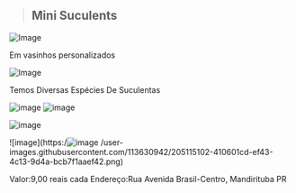 > ## Mini Suculents

![Image](https://user-images.githubusercontent.com/113630942/191820813-25e48054-168d-4611-af11-b5694cbd8cd9.png)
 
Em vasinhos personalizados
     
![Image](https://user-images.githubusercontent.com/113630942/205109840-0c6d8b7c-5299-4b0c-b136-18e2ad1d9e84.png)

Temos Diversas Espécies De Suculentas

![image](https://user-images.githubusercontent.com/113630942/205114127-5283344c-167d-4c3f-9f40-8d6c36c9ef09.png)
![image](https://user-images.githubusercontent.com/113630942/205114768-3a4b6ab8-18cd-4b8d-ac67-2166c7a438b9.png)

![image](https://user-images.githubusercontent.com/113630942/205114962-a129d3fe-e48f-4962-b8a0-7cef58124d1b.png)

![image](https:/![image](https://user-images.githubusercontent.com/113630942/205115365-aaa37e58-8b6d-4748-9de5-6c2d2368933f.png)
/user-images.githubusercontent.com/113630942/205115102-410601cd-ef43-4c13-9d4a-bcb7f1aaef42.png)

Valor:9,00 reais cada
Endereço:Rua Avenida Brasil-Centro, Mandirituba PR
